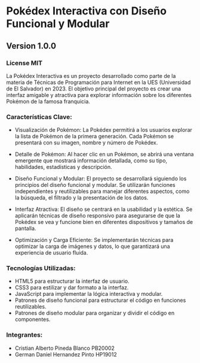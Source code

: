 # Pokédex Interactiva con Diseño Funcional y Modular

## Version 1.0.0

### License MIT

La Pokédex Interactiva es un proyecto desarrollado como parte de la materia de Técnicas de Programación para Internet en la UES (Universidad de El Salvador) en 2023. El objetivo principal del proyecto es crear una interfaz amigable y atractiva para explorar información sobre los diferentes Pokémon de la famosa franquicia.

### Características Clave:

- Visualización de Pokémon: La Pokédex permitirá a los usuarios explorar la lista de Pokémon de la primera generación. Cada Pokémon se presentará con su imagen, nombre y número de Pokédex.

- Detalle de Pokémon: Al hacer clic en un Pokémon, se abrirá una ventana emergente que mostrará información detallada, como su tipo, habilidades, estadísticas y descripción.

- Diseño Funcional y Modular: El proyecto se desarrollará siguiendo los principios del diseño funcional y modular. Se utilizarán funciones independientes y reutilizables para manejar diferentes aspectos, como la búsqueda, el filtrado y la presentación de los datos.

- Interfaz Atractiva: El diseño se centrará en la usabilidad y la estética. Se aplicarán técnicas de diseño responsivo para asegurarse de que la Pokédex se vea y funcione bien en diferentes dispositivos y tamaños de pantalla.

- Optimización y Carga Eficiente: Se implementarán técnicas para optimizar la carga de imágenes y datos, lo que garantizará una experiencia de usuario fluida.

### Tecnologías Utilizadas:

- HTML5 para estructurar la interfaz de usuario.
- CSS3 para estilizar y dar formato a la interfaz.
- JavaScript para implementar la lógica interactiva y modular.
- Patrones de diseño funcional para estructurar el código en funciones reutilizables.
- Patrones de diseño modular para organizar y dividir el código en componentes.

### Integrantes:

- Cristian Alberto Pineda Blanco PB20002
- German Daniel Hernandez Pinto HP19012
